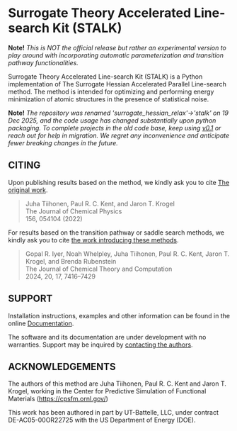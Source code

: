 # Surrogate Theory Accelerated Line-search Kit (STALK)

**Note!** *This is NOT the official release but rather an experimental version to play around with
incorporating automatic parameterization and transition pathway functionalities.*

Surrogate Theory Accelerated Line-search Kit (STALK) is a Python implementation of The
Surrogate Hessian Accelerated Parallel Line-search method. The method is intended for
optimizing and performing energy minimization of atomic structures in the presence of
statistical noise.

**Note!** *The repository was renamed 'surrogate_hessian_relax'->'stalk' on 19 Dec 2025, and
the code usage has changed substantially upon python packaging. To complete projects in the
old code base, keep using [v0.1](https://github.com/QMCPACK/stalk/releases/tag/v0.1) or
reach out for help in migration. We regret any inconvenience and anticipate fewer breaking
changes in the future.*

## CITING

Upon publishing results based on the method, we kindly ask you to cite [The original
work](https://doi.org/10.1063/5.0079046).

> Juha Tiihonen, Paul R. C. Kent, and Jaron T. Krogel \
The Journal of Chemical Physics \
156, 054104 (2022)

For results based on the transition pathway or saddle search methods, we kindly ask you to cite [the work introducing these methods](https://pubs.acs.org/doi/10.1021/acs.jctc.4c00214). 
> Gopal R. Iyer, Noah Whelpley, Juha Tiihonen, Paul R. C. Kent, Jaron T. Krogel, and Brenda Rubenstein \
The Journal of Chemical Theory and Computation \
2024, 20, 17, 7416–7429

<!-- And, if utilizing the automatic parameterization pipeline for transition paths, we kindly ask you to cite [the work introducing it]().
> TBD
-->


## SUPPORT

Installation instructions, examples and other information can be found in the online
[Documentation](https://stalk.readthedocs.io/en/latest/).

The software and its documentation are under development with no warranties. Support may be
inquired by [contacting the authors](mailto:tiihonen@iki.fi).

## ACKNOWLEDGEMENTS

The authors of this method are Juha Tiihonen, Paul R. C. Kent and Jaron T.
Krogel, working in the Center for Predictive Simulation of Functional Materials
(https://cpsfm.ornl.gov/)

This work has been authored in part by UT-Battelle, LLC, under contract
DE-AC05-00OR22725 with the US Department of Energy (DOE).
